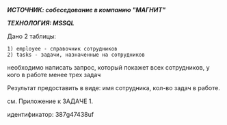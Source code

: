 ***ИСТОЧНИК: собеседование в компанию "МАГНИТ"***

***ТЕХНОЛОГИЯ: MSSQL***

Дано 2 таблицы:

	1) employee - справочник сотрудников
	2) tasks - задачи, назначенные на сотрудников
необходимо написать запрос, который покажет всех сотрудников, у кого в работе менее трех задач

Результат предоставить в виде: имя сотрудника, кол-во задач в работе.

см. Приложение к ЗАДАЧЕ 1.

идентификатор: 387g47438uf
